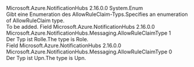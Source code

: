 <Type Name="AllowRuleClaimType" FullName="Microsoft.Azure.NotificationHubs.Messaging.AllowRuleClaimType">
  <TypeSignature Language="C#" Value="public enum AllowRuleClaimType" />
  <TypeSignature Language="ILAsm" Value=".class public auto ansi sealed AllowRuleClaimType extends System.Enum" />
  <TypeSignature Language="DocId" Value="T:Microsoft.Azure.NotificationHubs.Messaging.AllowRuleClaimType" />
  <TypeSignature Language="VB.NET" Value="Public Enum AllowRuleClaimType" />
  <TypeSignature Language="F#" Value="type AllowRuleClaimType = " />
  <AssemblyInfo>
    <AssemblyName>Microsoft.Azure.NotificationHubs</AssemblyName>
    <AssemblyVersion>2.16.0.0</AssemblyVersion>
  </AssemblyInfo>
  <Base>
    <BaseTypeName>System.Enum</BaseTypeName>
  </Base>
  <Docs>
    <summary><span data-ttu-id="20f1d-101">Gibt eine Enumeration des AllowRuleClaim-Typs.</span><span class="sxs-lookup"><span data-stu-id="20f1d-101">Specifies an enumeration of AllowRuleClaim type.</span></span></summary>
    <remarks>To be added.</remarks>
  </Docs>
  <Members>
    <Member MemberName="Role">
      <MemberSignature Language="C#" Value="Role" />
      <MemberSignature Language="ILAsm" Value=".field public static literal valuetype Microsoft.Azure.NotificationHubs.Messaging.AllowRuleClaimType Role = int32(1)" />
      <MemberSignature Language="DocId" Value="F:Microsoft.Azure.NotificationHubs.Messaging.AllowRuleClaimType.Role" />
      <MemberSignature Language="VB.NET" Value="Role" />
      <MemberSignature Language="F#" Value="Role = 1" Usage="Microsoft.Azure.NotificationHubs.Messaging.AllowRuleClaimType.Role" />
      <MemberType>Field</MemberType>
      <AssemblyInfo>
        <AssemblyName>Microsoft.Azure.NotificationHubs</AssemblyName>
        <AssemblyVersion>2.16.0.0</AssemblyVersion>
      </AssemblyInfo>
      <ReturnValue>
        <ReturnType>Microsoft.Azure.NotificationHubs.Messaging.AllowRuleClaimType</ReturnType>
      </ReturnValue>
      <MemberValue>1</MemberValue>
      <Docs>
        <summary><span data-ttu-id="20f1d-102">Der Typ ist Rolle.</span><span class="sxs-lookup"><span data-stu-id="20f1d-102">The type is Role.</span></span></summary>
      </Docs>
    </Member>
    <Member MemberName="Upn">
      <MemberSignature Language="C#" Value="Upn" />
      <MemberSignature Language="ILAsm" Value=".field public static literal valuetype Microsoft.Azure.NotificationHubs.Messaging.AllowRuleClaimType Upn = int32(0)" />
      <MemberSignature Language="DocId" Value="F:Microsoft.Azure.NotificationHubs.Messaging.AllowRuleClaimType.Upn" />
      <MemberSignature Language="VB.NET" Value="Upn" />
      <MemberSignature Language="F#" Value="Upn = 0" Usage="Microsoft.Azure.NotificationHubs.Messaging.AllowRuleClaimType.Upn" />
      <MemberType>Field</MemberType>
      <AssemblyInfo>
        <AssemblyName>Microsoft.Azure.NotificationHubs</AssemblyName>
        <AssemblyVersion>2.16.0.0</AssemblyVersion>
      </AssemblyInfo>
      <ReturnValue>
        <ReturnType>Microsoft.Azure.NotificationHubs.Messaging.AllowRuleClaimType</ReturnType>
      </ReturnValue>
      <MemberValue>0</MemberValue>
      <Docs>
        <summary><span data-ttu-id="20f1d-103">Der Typ ist Upn.</span><span class="sxs-lookup"><span data-stu-id="20f1d-103">The type is Upn.</span></span></summary>
      </Docs>
    </Member>
  </Members>
</Type>